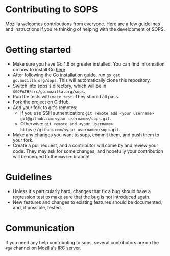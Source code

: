 # Contributing to SOPS

Mozilla welcomes contributions from everyone. Here are a few guidelines and instructions if you're thinking of helping with the development of SOPS.

# Getting started

* Make sure you have Go 1.6 or greater installed. You can find information on how to install Go [here](https://golang.org/dl/)
* After following the [Go installation guide](https://golang.org/doc/install), run `go get go.mozilla.org/sops`. This will automatically clone this repository.
* Switch into sops's directory, which will be in `$GOPATH/src/go.mozilla.org/sops`.
* Run the tests with `make test`. They should all pass.
* Fork the project on GitHub.
* Add your fork to git's remotes:
  * If you use SSH authentication: `git remote add <your username> git@github.com:<your username>/sops.git`.
  * Otherwise: `git remote add <your username> https://github.com/<your username>/sops.git`.
* Make any changes you want to sops, commit them, and push them to your fork.
* Create a pull request, and a contributor will come by and review your code. They may ask for some changes, and hopefully your contribution will be merged to the `master` branch!

# Guidelines

* Unless it's particularly hard, changes that fix a bug should have a regression test to make sure that the bug is not introduced again.
* New features and changes to existing features should be documented, and, if possible, tested.

# Communication

If you need any help contributing to sops, several contributors are on the `#go` channel on [Mozilla's IRC server](https://wiki.mozilla.org/IRC).
